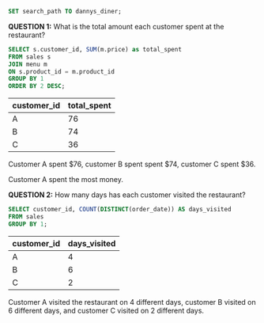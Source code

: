 ```sql
SET search_path TO dannys_diner;
```

**QUESTION 1:** What is the total amount each customer spent at the restaurant?


```sql
SELECT s.customer_id, SUM(m.price) as total_spent
FROM sales s
JOIN menu m
ON s.product_id = m.product_id
GROUP BY 1
ORDER BY 2 DESC;
```

customer_id	|total_spent
---------|---------
A	|76
B	|74
C	|36

Customer A spent $76, customer B spent spent $74, customer C spent $36.

Customer A spent the most money.

**QUESTION 2:** How many days has each customer visited the restaurant?

```sql
SELECT customer_id, COUNT(DISTINCT(order_date)) AS days_visited
FROM sales 
GROUP BY 1;
```

customer_id|	days_visited
---------|--------
A	|4
B	|6
C	|2

Customer A visited the restaurant on 4 different days, customer B visited on 6 different days, and customer C visited on 2 different days.



